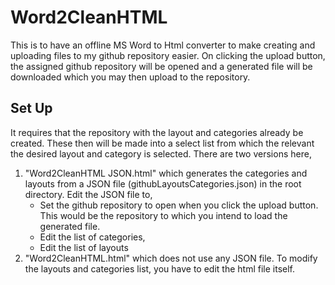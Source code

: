 # Word2CleanHTML
This is to have an offline MS Word to Html converter to make creating and uploading files to my github repository easier.
On clicking the upload button, the assigned github repository will be opened and a generated file will be downloaded which you may then upload to the repository.
## Set Up
It requires that the repository with the layout and categories already be created. These then will be made into a select list from which the relevant the desired layout and category is selected. 
There are two versions here,
1. "Word2CleanHTML JSON.html" which generates the categories and layouts from a JSON file (githubLayoutsCategories.json) in the root directory. Edit the JSON file to,
    * Set the github repository to open when you click the upload button. This would be the repository to which you intend to load the generated file. 
    * Edit the list of categories,
    * Edit the list of layouts
2. "Word2CleanHTML.html" which does not use any JSON file. To modify the layouts and categories list, you have to edit the html file itself.
